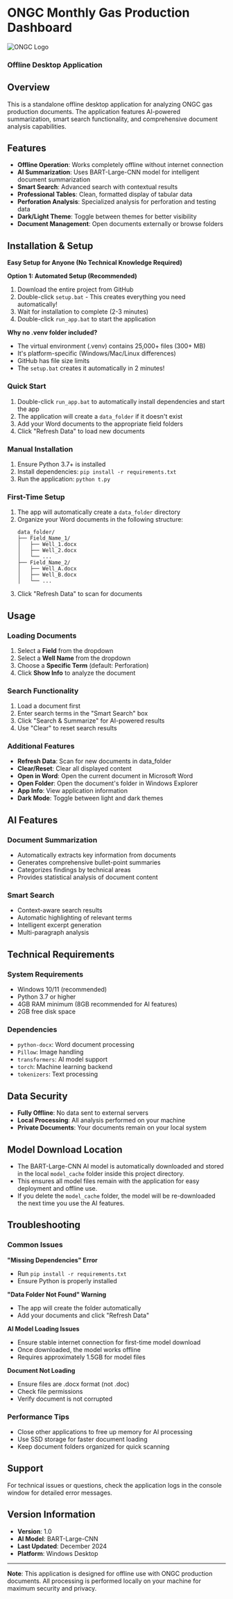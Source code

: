 # ONGC Monthly Gas Production Dashboard

![ONGC Logo](ongc_logo.png)

### Offline Desktop Application

## Overview
This is a standalone offline desktop application for analyzing ONGC gas production documents. The application features AI-powered summarization, smart search functionality, and comprehensive document analysis capabilities.

## Features
- **Offline Operation**: Works completely offline without internet connection
- **AI Summarization**: Uses BART-Large-CNN model for intelligent document summarization
- **Smart Search**: Advanced search with contextual results
- **Professional Tables**: Clean, formatted display of tabular data
- **Perforation Analysis**: Specialized analysis for perforation and testing data
- **Dark/Light Theme**: Toggle between themes for better visibility
- **Document Management**: Open documents externally or browse folders

## Installation & Setup

**Easy Setup for Anyone (No Technical Knowledge Required)**

**Option 1: Automated Setup (Recommended)**
1. Download the entire project from GitHub
2. Double-click `setup.bat` - This creates everything you need automatically!
3. Wait for installation to complete (2-3 minutes)
4. Double-click `run_app.bat` to start the application

**Why no .venv folder included?**
- The virtual environment (.venv) contains 25,000+ files (300+ MB)
- It's platform-specific (Windows/Mac/Linux differences)
- GitHub has file size limits
- The `setup.bat` creates it automatically in 2 minutes!

### Quick Start
1. Double-click `run_app.bat` to automatically install dependencies and start the app
2. The application will create a `data_folder` if it doesn't exist
3. Add your Word documents to the appropriate field folders
4. Click "Refresh Data" to load new documents

### Manual Installation
1. Ensure Python 3.7+ is installed
2. Install dependencies: `pip install -r requirements.txt`
3. Run the application: `python t.py`

### First-Time Setup
1. The app will automatically create a `data_folder` directory
2. Organize your Word documents in the following structure:
   ```
   data_folder/
   ├── Field_Name_1/
   │   ├── Well_1.docx
   │   ├── Well_2.docx
   │   └── ...
   ├── Field_Name_2/
   │   ├── Well_A.docx
   │   ├── Well_B.docx
   │   └── ...
   ```
3. Click "Refresh Data" to scan for documents

## Usage

### Loading Documents
1. Select a **Field** from the dropdown
2. Select a **Well Name** from the dropdown
3. Choose a **Specific Term** (default: Perforation)
4. Click **Show Info** to analyze the document

### Search Functionality
1. Load a document first
2. Enter search terms in the "Smart Search" box
3. Click "Search & Summarize" for AI-powered results
4. Use "Clear" to reset search results

### Additional Features
- **Refresh Data**: Scan for new documents in data_folder
- **Clear/Reset**: Clear all displayed content
- **Open in Word**: Open the current document in Microsoft Word
- **Open Folder**: Open the document's folder in Windows Explorer
- **App Info**: View application information
- **Dark Mode**: Toggle between light and dark themes

## AI Features

### Document Summarization
- Automatically extracts key information from documents
- Generates comprehensive bullet-point summaries
- Categorizes findings by technical areas
- Provides statistical analysis of document content

### Smart Search
- Context-aware search results
- Automatic highlighting of relevant terms
- Intelligent excerpt generation
- Multi-paragraph analysis

## Technical Requirements

### System Requirements
- Windows 10/11 (recommended)
- Python 3.7 or higher
- 4GB RAM minimum (8GB recommended for AI features)
- 2GB free disk space

### Dependencies
- `python-docx`: Word document processing
- `Pillow`: Image handling
- `transformers`: AI model support
- `torch`: Machine learning backend
- `tokenizers`: Text processing

## Data Security
- **Fully Offline**: No data sent to external servers
- **Local Processing**: All analysis performed on your machine
- **Private Documents**: Your documents remain on your local system

## Model Download Location
- The BART-Large-CNN AI model is automatically downloaded and stored in the local `model_cache` folder inside this project directory.
- This ensures all model files remain with the application for easy deployment and offline use.
- If you delete the `model_cache` folder, the model will be re-downloaded the next time you use the AI features.

## Troubleshooting

### Common Issues

**"Missing Dependencies" Error**
- Run `pip install -r requirements.txt`
- Ensure Python is properly installed

**"Data Folder Not Found" Warning**
- The app will create the folder automatically
- Add your documents and click "Refresh Data"

**AI Model Loading Issues**
- Ensure stable internet connection for first-time model download
- Once downloaded, the model works offline
- Requires approximately 1.5GB for model files

**Document Not Loading**
- Ensure files are .docx format (not .doc)
- Check file permissions
- Verify document is not corrupted

### Performance Tips
- Close other applications to free up memory for AI processing
- Use SSD storage for faster document loading
- Keep document folders organized for quick scanning

## Support
For technical issues or questions, check the application logs in the console window for detailed error messages.

## Version Information
- **Version**: 1.0
- **AI Model**: BART-Large-CNN
- **Last Updated**: December 2024
- **Platform**: Windows Desktop

---
**Note**: This application is designed for offline use with ONGC production documents. All processing is performed locally on your machine for maximum security and privacy.
